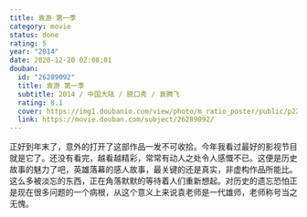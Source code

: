 ```yaml
---
title: 袁游 第一季
category: movie
status: done
rating: 5
year: "2014"
date: 2020-12-20 02:08:01
douban:
  id: "26289092"
  title: 袁游 第一季
  subtitle: 2014 / 中国大陆 / 脱口秀 / 袁腾飞
  rating: 8.1
  cover: https://img1.doubanio.com/view/photo/m_ratio_poster/public/p2218645908.jpg
  link: https://movie.douban.com/subject/26289092/
---
```


正好到年末了，意外的打开了这部作品一发不可收拾。今年我看过最好的影视节目就是它了。还没有看完，越看越精彩，常常有动人之处令人感慨不已。这便是历史故事的魅力了吧，英雄落幕的感人故事，最关键的还是真实，非虚构作品所能比。这么多被淡忘的东西，正在角落默默的等待着人们重新想起。对历史的遗忘恐怕正是现在很多问题的一个病根，从这个意义上来说袁老师是一代雄师，老师称号当之无愧。